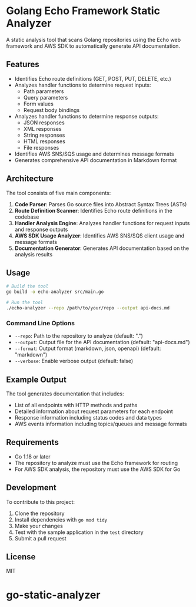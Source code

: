 # Golang Echo Framework Static Analyzer

A static analysis tool that scans Golang repositories using the Echo web framework and AWS SDK to automatically generate API documentation.

## Features

- Identifies Echo route definitions (GET, POST, PUT, DELETE, etc.)
- Analyzes handler functions to determine request inputs:
  - Path parameters
  - Query parameters
  - Form values
  - Request body bindings
- Analyzes handler functions to determine response outputs:
  - JSON responses
  - XML responses
  - String responses
  - HTML responses
  - File responses
- Identifies AWS SNS/SQS usage and determines message formats
- Generates comprehensive API documentation in Markdown format

## Architecture

The tool consists of five main components:

1. **Code Parser**: Parses Go source files into Abstract Syntax Trees (ASTs)
2. **Route Definition Scanner**: Identifies Echo route definitions in the codebase
3. **Handler Analysis Engine**: Analyzes handler functions for request inputs and response outputs
4. **AWS SDK Usage Analyzer**: Identifies AWS SNS/SQS client usage and message formats
5. **Documentation Generator**: Generates API documentation based on the analysis results

## Usage

```bash
# Build the tool
go build -o echo-analyzer src/main.go

# Run the tool
./echo-analyzer --repo /path/to/your/repo --output api-docs.md
```

### Command Line Options

- `--repo`: Path to the repository to analyze (default: ".")
- `--output`: Output file for the API documentation (default: "api-docs.md")
- `--format`: Output format (markdown, json, openapi) (default: "markdown")
- `--verbose`: Enable verbose output (default: false)

## Example Output

The tool generates documentation that includes:

- List of all endpoints with HTTP methods and paths
- Detailed information about request parameters for each endpoint
- Response information including status codes and data types
- AWS events information including topics/queues and message formats

## Requirements

- Go 1.18 or later
- The repository to analyze must use the Echo framework for routing
- For AWS SDK analysis, the repository must use the AWS SDK for Go

## Development

To contribute to this project:

1. Clone the repository
2. Install dependencies with `go mod tidy`
3. Make your changes
4. Test with the sample application in the `test` directory
5. Submit a pull request

## License

MIT
# go-static-analyzer
